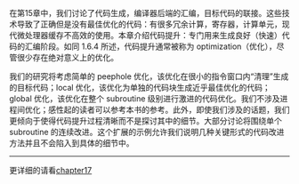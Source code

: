 在第15章中，我们讨论了代码生成，编译器后端的汇编，目标代码的联接。这些技术导致了正确但是没有最佳优化的代码：有很多冗余计算，寄存器，计算单元，现代微处理器缓存不高效的使用。本章介绍代码提升：专门用来生成良好（快速）代码的汇编阶段。如同 1.6.4 所述，代码提升通常被称为 optimization（优化），尽管很少存在绝对意义上的优化。

我们的研究将考虑简单的 peephole 优化，该优化在很小的指令窗口内“清理”生成的目标代码；local 优化，该优化为单独的代码块生成近乎最佳优化的代码；global 优化，该优化在整个 subroutine 级别进行激进的代码优化。我们不涉及进程间优化；感性起的读者可以参考本书的参考。此外，即使我们涉及的话题，我们更倾向于使得代码提升过程清晰而不是探讨其中的细节。大部分讨论将围绕单个 subroutine 的连续改进。这个扩展的示例允许我们说明几种关键形式的代码改进方法并且不会陷入到具体的细节中。

----

更详细的请看[chapter17](./assets/chapter_17.pdf)